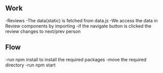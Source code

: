 ## Work
-Reviews 
-The data(static) is fetched from data.js
-We access the data in Review components by importing 
-if the navigate button is clicked the review changes to next/prev person

## Flow
-run npm install to install the required packages 
-move the required directory
-run npm start